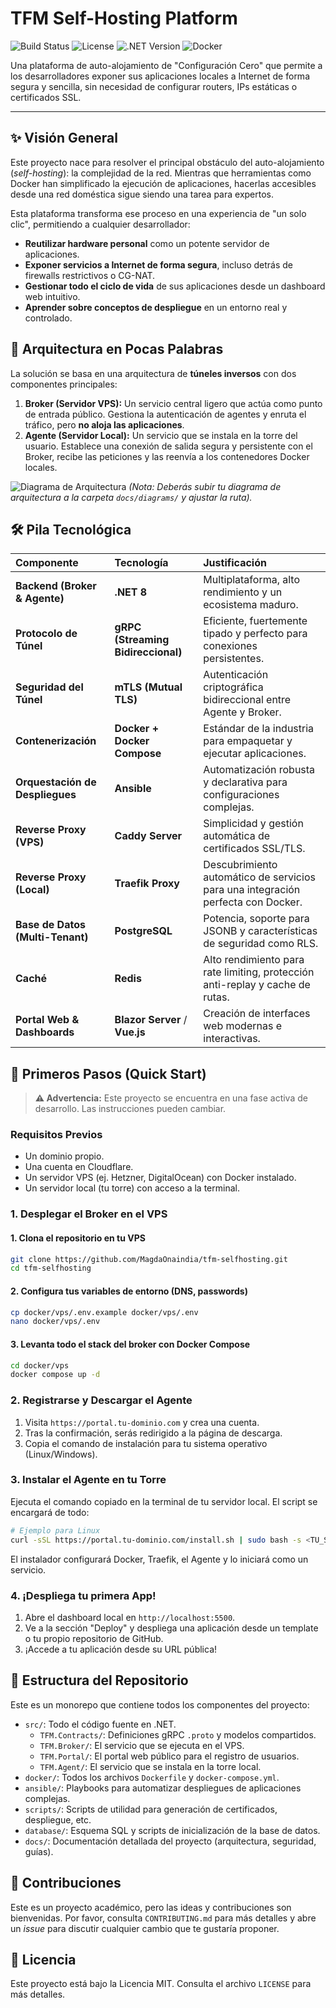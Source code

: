 # TFM Self-Hosting Platform

![Build Status](https://img.shields.io/github/actions/workflow/status/MagdaOnaindia/tfm-selfhosting/build.yml?branch=main&style=for-the-badge)
![License](https://img.shields.io/github/license/MagdaOnaindia/tfm-selfhosting?style=for-the-badge)
![.NET Version](https://img.shields.io/badge/.NET-8.0-blueviolet?style=for-the-badge&logo=dotnet)
![Docker](https://img.shields.io/badge/Docker-Required-blue?style=for-the-badge&logo=docker)

Una plataforma de auto-alojamiento de "Configuración Cero" que permite a los desarrolladores exponer sus aplicaciones locales a Internet de forma segura y sencilla, sin necesidad de configurar routers, IPs estáticas o certificados SSL.

---

## ✨ Visión General

Este proyecto nace para resolver el principal obstáculo del auto-alojamiento (*self-hosting*): la complejidad de la red. Mientras que herramientas como Docker han simplificado la ejecución de aplicaciones, hacerlas accesibles desde una red doméstica sigue siendo una tarea para expertos.

Esta plataforma transforma ese proceso en una experiencia de "un solo clic", permitiendo a cualquier desarrollador:
- **Reutilizar hardware personal** como un potente servidor de aplicaciones.
- **Exponer servicios a Internet de forma segura**, incluso detrás de firewalls restrictivos o CG-NAT.
- **Gestionar todo el ciclo de vida** de sus aplicaciones desde un dashboard web intuitivo.
- **Aprender sobre conceptos de despliegue** en un entorno real y controlado.

## 🚀 Arquitectura en Pocas Palabras

La solución se basa en una arquitectura de **túneles inversos** con dos componentes principales:

1.  **Broker (Servidor VPS):** Un servicio central ligero que actúa como punto de entrada público. Gestiona la autenticación de agentes y enruta el tráfico, pero **no aloja las aplicaciones**.
2.  **Agente (Servidor Local):** Un servicio que se instala en la torre del usuario. Establece una conexión de salida segura y persistente con el Broker, recibe las peticiones y las reenvía a los contenedores Docker locales.

![Diagrama de Arquitectura](https://github.com/MagdaOnaindia/tfm-selfhosting/blob/main/docs/diagrams/architecture-overview.png?raw=true)
*(Nota: Deberás subir tu diagrama de arquitectura a la carpeta `docs/diagrams/` y ajustar la ruta).*

## 🛠️ Pila Tecnológica

| Componente | Tecnología | Justificación |
| :--- | :--- | :--- |
| **Backend (Broker & Agente)** | **.NET 8** | Multiplataforma, alto rendimiento y un ecosistema maduro. |
| **Protocolo de Túnel** | **gRPC (Streaming Bidireccional)** | Eficiente, fuertemente tipado y perfecto para conexiones persistentes. |
| **Seguridad del Túnel** | **mTLS (Mutual TLS)** | Autenticación criptográfica bidireccional entre Agente y Broker. |
| **Contenerización** | **Docker + Docker Compose** | Estándar de la industria para empaquetar y ejecutar aplicaciones. |
| **Orquestación de Despliegues** | **Ansible** | Automatización robusta y declarativa para configuraciones complejas. |
| **Reverse Proxy (VPS)** | **Caddy Server** | Simplicidad y gestión automática de certificados SSL/TLS. |
| **Reverse Proxy (Local)** | **Traefik Proxy** | Descubrimiento automático de servicios para una integración perfecta con Docker. |
| **Base de Datos (Multi-Tenant)** | **PostgreSQL** | Potencia, soporte para JSONB y características de seguridad como RLS. |
| **Caché** | **Redis** | Alto rendimiento para rate limiting, protección anti-replay y cache de rutas. |
| **Portal Web & Dashboards**| **Blazor Server** / **Vue.js** | Creación de interfaces web modernas e interactivas. |

## 🏁 Primeros Pasos (Quick Start)

> **⚠️ Advertencia:** Este proyecto se encuentra en una fase activa de desarrollo. Las instrucciones pueden cambiar.

### Requisitos Previos
- Un dominio propio.
- Una cuenta en Cloudflare.
- Un servidor VPS (ej. Hetzner, DigitalOcean) con Docker instalado.
- Un servidor local (tu torre) con acceso a la terminal.

### 1. Desplegar el Broker en el VPS

#### 1. Clona el repositorio en tu VPS
```bash
git clone https://github.com/MagdaOnaindia/tfm-selfhosting.git
cd tfm-selfhosting
```
#### 2. Configura tus variables de entorno (DNS, passwords)
```bash
cp docker/vps/.env.example docker/vps/.env
nano docker/vps/.env
```
#### 3. Levanta todo el stack del broker con Docker Compose
```bash
cd docker/vps
docker compose up -d
```


### 2. Registrarse y Descargar el Agente
1.  Visita `https://portal.tu-dominio.com` y crea una cuenta.
2.  Tras la confirmación, serás redirigido a la página de descarga.
3.  Copia el comando de instalación para tu sistema operativo (Linux/Windows).

### 3. Instalar el Agente en tu Torre
Ejecuta el comando copiado en la terminal de tu servidor local. El script se encargará de todo:
```bash
# Ejemplo para Linux
curl -sSL https://portal.tu-dominio.com/install.sh | sudo bash -s <TU_SETUP_TOKEN>
```
El instalador configurará Docker, Traefik, el Agente y lo iniciará como un servicio.

### 4. ¡Despliega tu primera App!
1.  Abre el dashboard local en `http://localhost:5500`.
2.  Ve a la sección "Deploy" y despliega una aplicación desde un template o tu propio repositorio de GitHub.
3.  ¡Accede a tu aplicación desde su URL pública!

## 📂 Estructura del Repositorio

Este es un monorepo que contiene todos los componentes del proyecto:

-   `src/`: Todo el código fuente en .NET.
    -   `TFM.Contracts/`: Definiciones gRPC `.proto` y modelos compartidos.
    -   `TFM.Broker/`: El servicio que se ejecuta en el VPS.
    -   `TFM.Portal/`: El portal web público para el registro de usuarios.
    -   `TFM.Agent/`: El servicio que se instala en la torre local.
-   `docker/`: Todos los archivos `Dockerfile` y `docker-compose.yml`.
-   `ansible/`: Playbooks para automatizar despliegues de aplicaciones complejas.
-   `scripts/`: Scripts de utilidad para generación de certificados, despliegue, etc.
-   `database/`: Esquema SQL y scripts de inicialización de la base de datos.
-   `docs/`: Documentación detallada del proyecto (arquitectura, seguridad, guías).

## 🤝 Contribuciones

Este es un proyecto académico, pero las ideas y contribuciones son bienvenidas. Por favor, consulta `CONTRIBUTING.md` para más detalles y abre un *issue* para discutir cualquier cambio que te gustaría proponer.

## 📄 Licencia

Este proyecto está bajo la Licencia MIT. Consulta el archivo `LICENSE` para más detalles.
